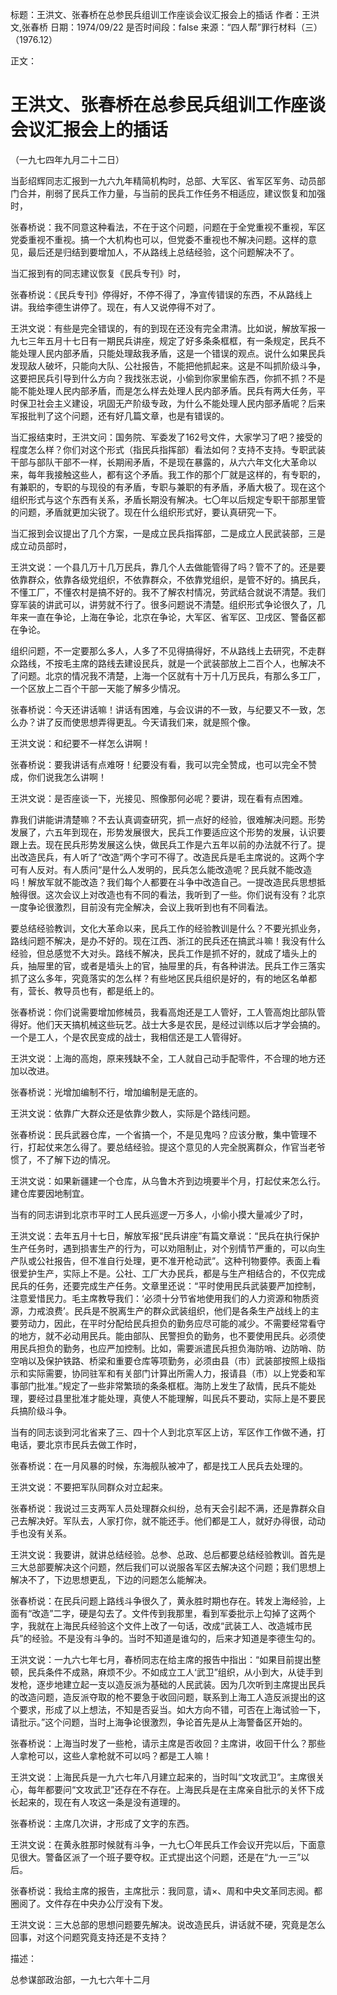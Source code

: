标题：王洪文、张春桥在总参民兵组训工作座谈会议汇报会上的插话
作者：王洪文,张春桥
日期：1974/09/22
是否时间段：false
来源：“四人帮”罪行材料（三）（1976.12）

正文：

# 王洪文、张春桥在总参民兵组训工作座谈会议汇报会上的插话

（一九七四年九月二十二日）

当彭绍辉同志汇报到一九六九年精简机构时，总部、大军区、省军区军务、动员部门合并，削弱了民兵工作力量，与当前的民兵工作任务不相适应，建议恢复和加强时，

张春桥说：我不同意这种看法，不在于这个问题，问题在于全党重视不重视，军区党委重视不重视。搞一个大机构也可以，但党委不重视也不解决问题。这样的意见，最后还是归结到要增加人，不从路线上总结经验，这个问题解决不了。

当汇报到有的同志建议恢复《民兵专刊》时，

张春桥说：《民兵专刊》停得好，不停不得了，净宣传错误的东西，不从路线上讲。我给李德生讲停了。现在，有人又说停得不对了。

王洪文说：有些是完全错误的，有的到现在还没有完全肃清。比如说，解放军报一九七三年五月十七日有一期民兵讲座，规定了好多条条框框，有一条规定，民兵不能处理人民内部矛盾，只能处理敌我矛盾，这是一个错误的观点。说什么如果民兵发现敌人破坏，只能向大队、公社报告，不能把他抓起来。这是不叫抓阶级斗争，这要把民兵引导到什么方向？我找张志说，小偷到你家里偷东西，你抓不抓？不是能不能处理人民内部矛盾，而是怎么样去处理人民内部矛盾。民兵有两大任务，平时保卫社会主义建设，巩固无产阶级专政，为什么不能处理人民内部矛盾呢？后来军报批判了这个问题，还有好几篇文章，也是有错误的。

当汇报结束时，王洪文问：国务院、军委发了162号文件，大家学习了吧？接受的程度怎么样？你们对这个形式（指民兵指挥部）看法如何？支持不支持。专职武装干部与部队干部不一样，长期闹矛盾，不是现在暴露的，从六六年文化大革命以来，每年我接触这些人，都有这个矛盾。我工作的那个厂就是这样的，有专职的，有兼职的，专职的与现役的有矛盾，专职与兼职的有矛盾，矛盾大极了。现在这个组织形式与这个东西有关系，矛盾长期没有解决。七〇年以后规定专职干部那里管的问题，矛盾就更加尖锐了。现在什么组织形式好，要认真研究一下。

当汇报到会议提出了几个方案，一是成立民兵指挥部，二是成立人民武装部，三是成立动员部时，

王洪文说：一个县几万十几万民兵，靠几个人去做能管得了吗？管不了的。还是要依靠群众，依靠各级党组织，不依靠群众，不依靠党组织，是管不好的。搞民兵，不懂工厂，不懂农村是搞不好的。我不了解农村情况，劳武结合就说不清楚。我们穿军装的讲武可以，讲劳就不行了。很多问题说不清楚。组织形式争论很久了，几年来一直在争论，上海在争论，北京在争论，大军区、省军区、卫戌区、警备区都在争论。

组织问题，不一定要那么多人，人多了不见得搞得好，不从路线上去研究，不走群众路线，不按毛主席的路线去建设民兵，就是一个武装部放上二百个人，也解决不了问题。北京的情况我不清楚，上海一个区就有十万十几万民兵，有那么多工厂，一个区放上二百个干部一天能了解多少情况。

张春桥说：今天还讲话嘛！讲话有困难，与会议讲的不一致，与纪要又不一致，怎么办？讲了反而使思想弄得更乱。今天请我们来，就是照个像。

王洪文说：和纪要不一样怎么讲啊！

张春桥说：要我讲话有点难呀！纪要没有看，我可以完全赞成，也可以完全不赞成，你们说我怎么讲啊！

王洪文说：是否座谈一下，光接见、照像那何必呢？要讲，现在看有点困难。

靠我们讲能讲清楚嘛？不去认真调查研究，抓一点好的经验，很难解决问题。形势发展了，六五年到现在，形势发展很大，民兵工作要适应这个形势的发展，认识要跟上去。现在民兵形势发展这么快，做民兵工作是六五年以前的办法就不行了。提出改造民兵，有人听了“改造”两个字可不得了。改造民兵是毛主席说的。这两个字可有人反对。有人质问“是什么人发明的，民兵怎么能改造呢？民兵就不能改造吗！解放军就不能改造？我们每个人都要在斗争中改造自己。一提改造民兵思想抵触得很。这次会议上对改造也有不同的看法，我听到了一些。你们说有没有？北京一度争论很激烈，目前没有完全解决，会议上我听到也有不同看法。

要总结经验教训，文化大革命以来，民兵工作的经验教训是什么？不要光抓业务，路线问题不解决，是办不好的。现在江西、浙江的民兵还在搞武斗嘛！我没有什么经验，但总感觉不大对头。路线不解决，民兵工作是抓不好的，就成了墙头上的兵，抽屉里的官，或者是墙头上的官，抽屉里的兵，有各种讲法。民兵工作三落实抓了这么多年，究竟落实的怎么样？有些地区民兵组织是好的，有的地区名单都有，营长、教导员也有，都是纸上的。

张春桥说：你们说需要增加修械员，我看高炮还是工人管好，工人管高炮比部队管得好。他们天天搞机械这些玩艺。战士大多是农民，是经过训练以后才学会搞的。一个是工人，个是农民变成的战士，我相信还是工人管得好。

王洪文说：上海的高炮，原来残缺不全，工人就自己动手配零件，不合理的地方还加以改进。

张春桥说：光增加编制不行，增加编制是无底的。

王洪文说：依靠广大群众还是依靠少数人，实际是个路线问题。

张春桥说：民兵武器仓库，一个省搞一个，不是见鬼吗？应该分散，集中管理不行，打起仗来怎么得了。要总结经验。提这个意见的人完全脱离群众，作官当老爷惯了，不了解下边的情况。

王洪文说：如果新疆建一个仓库，从乌鲁木齐到边境要半个月，打起仗来怎么行。建仓库要因地制宜。

当有的同志讲到北京市平时工人民兵巡逻一万多人，小偷小摸大量减少了时，

王洪文说：去年五月十七日，解放军报“民兵讲座”有篇文章说：“民兵在执行保护生产任务时，遇到损害生产的行为，可以劝阻制止，对个别情节严重的，可以向生产队或公社报告，但不准自行处理，更不准开枪动武”。这种刊物要停。表面上看很爱护生产，实际上不是。公社、工厂大办民兵，都是与生产相结合的，不仅完成民兵的任务，还要完成生产任务。文章里还说：“平时使用民兵武装要严加控制，注意爱惜民力。毛主席教导我们：‘必须十分节省地使用我们的人力资源和物质资源，力戒浪费’。民兵是不脱离生产的群众武装组织，他们是各条生产战线上的主要劳动力，因此，在平时分配给民兵担负的勤务应尽可能的减少。不需要经常看守的地方，就不必动用民兵。能由部队、民警担负的勤务，也不要使用民兵。必须使用民兵担负的勤务，也应严加控制。比如，需要派遣民兵担负海防哨、边防哨、防空哨以及保护铁路、桥梁和重要仓库等项勤务，必须由县（市）武装部按照上级指示和实际需要，协同驻军和有关部门计算出所需人力，报请县（市）以上党委和军事部门批准。”规定了一些非常繁琐的条条框框。海防上发生了敌情，民兵不能处理，要经过县里批准才能处理，真使人不能理解，叫民兵不要动，实际上是不要民兵搞阶级斗争。

当有的同志谈到河北省来了三、四十个人到北京军区上访，军区作工作做不通，打电话，要北京市民兵去做工作时，

张春桥说：在一月风暴的时候，东海舰队被冲了，都是找工人民兵去处理的。

王洪文说：不要把军队同群众对立起来。

张春桥说：我说过三支两军人员处理群众纠纷，总有天会引起不满，还是靠群众自己去解决好。军队去，人家打你，就不能还手。他们都是工人，就好办得很，动动手也没有关系。

王洪文说：我要讲，就讲总结经验。总参、总政、总后都要总结经验教训。首先是三大总部要解决这个问题，然后我们可以说服各军区去解决这个问题；我们思想上解决不了，下边思想更乱，下边的问题怎么能解决。

张春桥说：在民兵问题上路线斗争很久了，黄永胜时期也存在。转发上海经验，上面有“改造”二字，硬是勾去了。文件传到我那里，看到军委批示上勾掉了这两个字，我就在上海民兵经验这个文件上改了一句话，改成“武装工人、改造城市民兵”的经验。不是没有斗争的。当时不知道是谁勾的，后来才知道是李德生勾的。

王洪文说：一九六七年七月，春桥同志在给主席的报告中指出：“如果目前提出整顿，民兵条件不成熟，麻烦不少。不如成立工人‘武卫”组织，从小到大，从徒手到发枪，逐步地建立起一支以造反派为基础的人民武装。因为几次听到主席提出民兵的改造问题，造反派夺取的枪不要急于收回问题，联系到上海工人造反派提出的这个要求，形成了以上想法，不知是否妥当。如大方向不错，可否在上海试验一下，请批示。”这个问题，当时上海争论很激烈，争论首先是从上海警备区开始的。

张春桥说：上海当时发了一些枪，请示主席是否收回？主席讲，收回干什么？那些人拿枪可以，这些人拿枪就不可以吗？都是工人嘛！

王洪文说：上海民兵是一九六七年八月建立起来的，当时叫“文攻武卫”。主席很关心，每年都要问“文攻武卫”还存在不存在。上海民兵是在主席亲自批示的关怀下成长起来的，现在有人攻这一条是没有道理的。

张春桥说：主席几次讲，才形成了文字的东西。

王洪文说：在黄永胜那时候就有斗争，一九七〇年民兵工作会议开完以后，下面意见很大。警备区派了一个班子要夺权。正式提出这个问题，还是在“九·一三”以后。

张春桥说：我给主席的报告，主席批示：我同意，请×、周和中央文革同志阅。都圈阅了。文件存在中央办公厅没有下发。

王洪文说：三大总部的思想问题要先解决。说改造民兵，讲话就不硬，究竟是怎么回事，对这个问题究竟支持还是不支持？

描述：

总参谋部政治部，一九七六年十二月


